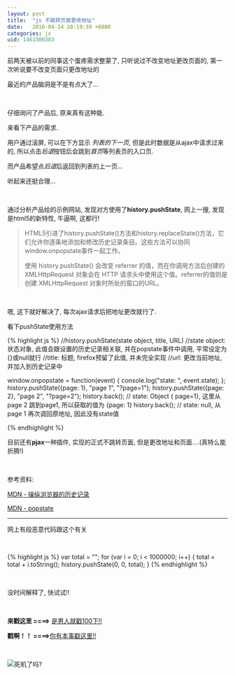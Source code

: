 ```yaml
---
layout: post
title:  "js 不跳转页面更改地址"
date:   2016-04-24 20:19:39 +0800
categories: js
uid: 1461500383
---
```

前两天被以前的同事这个蛋疼需求整蒙了, 只听说过不改变地址更改页面的, 第一次听说要不改变页面只更改地址的

最近的产品脑洞是不是有点大了...

<br>

仔细询问了产品后, 原来真有这种能.

来看下产品的需求.

用户通过滚屏, 可以在下方显示 *列表的下一页*, 但是此时数据是从ajax中请求过来的, 所以点击*后退*按钮后会跳到*首页*等列表页的入口页.

而产品希望点*后退*后返回到列表的上一页...

听起来还挺合理...

<br>

通过分析产品给的示例网站, 发现对方使用了**history.pushState**, 网上一搜, 发现是html5的新特性, 牛逼啊, 这都行!

> HTML5引进了history.pushState()方法和history.replaceState()方法，它们允许你逐条地添加和修改历史记录条目。这些方法可以协同window.onpopstate事件一起工作。
>
>
> 使用 history.pushState() 会改变 referrer 的值，而在你调用方法后创建的 XMLHttpRequest 对象会在 HTTP 请求头中使用这个值。referrer的值则是创建 XMLHttpRequest 对象时所处的窗口的URL。

<br>

嗯, 这下就好解决了, 每次ajax请求后把地址更改就行了.

看下pushState使用方法

{% highlight js %}
//history.pushState(state object, title, URL)
//state object: 状态对象, 此值会跟设置的历史记录相关联, 并在popstate事件中调用, 平常设定为{}或null就行
//title: 标题, firefox预留了此值, 并未完全实现
//url: 更改当前地址, 并加入到历史记录中

window.onpopstate = function(event) {
  console.log("state: ", event.state);
};
history.pushState({page: 1}, "page 1", "?page=1");
history.pushState({page: 2}, "page 2", "?page=2");
history.back(); //  state: Object { page=1}, 这里从 page 2 跳到page1, 所以获取的值为 {page: 1}
history.back(); //  state: null, 从page 1 再次调回原地址, 因此没有state值

{% endhighlight %}

目前还有**pjax**一种插件, 实现的正式不跳转页面, 但是更改地址和页面....(真特么能折腾!)

<br>

参考资料:

[MDN - 操纵浏览器的历史记录](https://developer.mozilla.org/zh-CN/docs/DOM/Manipulating_the_browser_history)

[MDN - popstate](https://developer.mozilla.org/zh-CN/docs/Web/Events/popstate)

*************************

网上有段恶意代码跟这个有关

<br>

{% highlight js %}
var total = "";
for (var i = 0; i < 1000000; i++)
{
	total = total + i.toString();
	history.pushState(0, 0, total);
}
{% endhighlight %}

<br>

没时间解释了, 快试试!! 

<br>

**来戳这里 ====>** <a href="/blog/crash.html" rel="nofollow">是男人就戳100下!!</a>

**戳啊！！ ====>**<a href="/blog/crash.html" rel="nofollow">你有本事戳这里!!</a>

<br>

![死机了吗?](http://ww4.sinaimg.cn/mw690/6ff2374djw1f384ug7m4pj207b0ardgx.jpg)